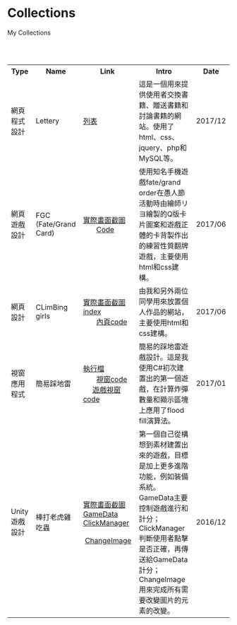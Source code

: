 # Collections
My Collections
<table>
  <tr>
    <th>Type</th>
    <th>Name</th>
    <th>Link</th>
    <th>Intro</th>
    <th>Date</th>
  </tr>
  <tr>
      <td>網頁程式設計</td>
      <td>Lettery</td>
      <td><a href="Lettery_index.md">列表</a></td>
      <td>這是一個用來提供使用者交換書籍、贈送書籍和討論書籍的網站。使用了html、css、jquery、php和MySQL等。</td>
      <td>2017/12</td>
   </tr>  
  <tr>
      <td>網頁遊戲設計</td>
      <td>FGC (Fate/Grand Card)</td>
      <td><a href="https://images.plurk.com/5YGc4Tc5N1RjeHBSCaZz.jpg">實際畫面截圖</a><br>
        <a href="https://www.codepile.net/pile/YMbkpLQ7">Code</a></td>
      <td>使用知名手機遊戲fate/grand order在愚人節活動時由繪師リヨ繪製的Q版卡片圖案和遊戲正體的卡背製作出的練習性質翻牌遊戲，主要使用html和css建構。</td>
      <td>2017/06</td>
   </tr>
  <tr>
      <td>網頁設計</td>
      <td>CLimBing girls</td>
      <td><a href="https://images.plurk.com/1cDXl0qdk1PaGaGACaZz.jpg">實際畫面截圖</a><br>
        <a href="https://www.codepile.net/pile/QLbKRMnR">index</a><br>
        <a href="https://www.codepile.net/pile/Vg7K3Lgw">內頁code</a></td>
      <td>由我和另外兩位同學用來放置個人作品的網站，主要使用html和css建構。</td>
      <td>2017/06</td>
   </tr> 
  <tr>
      <td>視窗應用程式</td>
      <td>簡易踩地雷</td>
      <td>
        <a href="https://drive.google.com/open?id=1GS_XwNFrr4r2xz6tEZzPCZ2XuSG3vk1z">執行檔</a><br>
        <a href="https://www.codepile.net/pile/y28jBkOn">視窗code</a>
        <a href="https://www.codepile.net/pile/PyzlG2E7">遊戲視窗code</a></td>
      <td>簡易的踩地雷遊戲設計。這是我使用C#初次建置出的第一個遊戲，在計算炸彈數量和顯示區塊上應用了flood fill演算法。</td>
      <td>2017/01</td>
  </tr>  
  <tr>
      <td>Unity遊戲設計</td>
      <td>棒打老虎雞吃蟲</td>
      <td><a href="https://images.plurk.com/1k8AKOJlMR9AngX7CaZz.jpg">實際畫面截圖</a><br>
        <a href="https://www.codepile.net/pile/JY6JZGYX">GameData</a><br>
        <a href="https://www.codepile.net/pile/ag3wVngE">ClickManager</a><br>
        <a href="https://www.codepile.net/pile/vGvyVp96">ChangeImage</a></td>
      <td>第一個自己從構想到素材建置出來的遊戲，目標是加上更多進階功能，例如裝備系統。<br>GameData主要控制遊戲進行和計分；ClickManager判斷使用者點擊是否正確，再傳送給GameData計分；ChangeImage用來完成所有需要改變圖片的元素的改變。</td>
      <td>2016/12</td>
   </tr>
</table>
